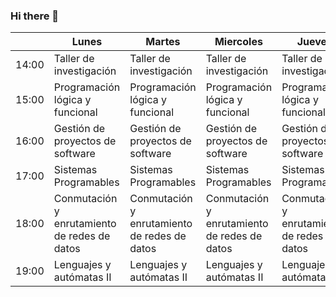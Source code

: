 ### Hi there 👋

|       | Lunes                                        | Martes                                       | Miercoles                                    | Jueves                                       | Viernes                                      |
|-------|----------------------------------------------|----------------------------------------------|----------------------------------------------|----------------------------------------------|----------------------------------------------|
| 14:00 | Taller de investigación                      | Taller de investigación                      | Taller de investigación                      | Taller de investigación                      |                                              |
| 15:00 | Programación lógica y funcional              | Programación lógica y funcional              | Programación lógica y funcional              | Programación lógica y funcional              |                                              |
| 16:00 | Gestión de proyectos de software             | Gestión de proyectos de software             | Gestión de proyectos de software             | Gestión de proyectos de software             | Gestión de proyectos de software             |
| 17:00 | Sistemas Programables                        | Sistemas Programables                        | Sistemas Programables                        | Sistemas Programables                        |                                              |
| 18:00 | Conmutación y enrutamiento de redes de datos | Conmutación y enrutamiento de redes de datos | Conmutación y enrutamiento de redes de datos | Conmutación y enrutamiento de redes de datos | Conmutación y enrutamiento de redes de datos |
| 19:00 | Lenguajes y autómatas II                     | Lenguajes y autómatas II                     | Lenguajes y autómatas II                     | Lenguajes y autómatas II                     | Lenguajes y autómatas II                     |
